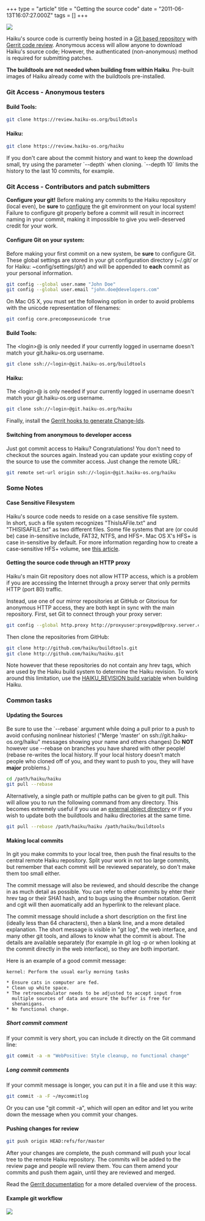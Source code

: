 +++
type = "article"
title = "Getting the source code"
date = "2011-06-13T16:07:27.000Z"
tags = []
+++

<span class="right"><img src='/images/archive_64.png'></span>

Haiku's source code is currently being hosted in a <a href="http://git-scm.com/" target="_blank">Git based repository</a> with <a href="https://gerritcodereview.com">Gerrit code review</a>.
Anonymous access will allow anyone to download Haiku's source code; However, the authenticated (non-anonymous) method is required for submitting patches.

<div class="alert alert-warning">
<strong>The buildtools are not needed when building from within Haiku</strong>. Pre-built images of Haiku already come with the buildtools pre-installed.
</div>

<a name="anon_access"></a>
<h3>Git Access - Anonymous testers</h3>
<h4>Build Tools:</h4>

```sh
git clone https://review.haiku-os.org/buildtools
```

<h4>Haiku:</h4>

```sh
git clone https://review.haiku-os.org/haiku
```

<p>If you don't care about the commit history and want to keep the download small, try using the parameter `--depth` when cloning. `--depth 10` limits the history to the last 10 commits, for example.</p>

<a name="dev_access"></a>
<h3>Git Access - Contributors and patch submitters</h3>

<div class="alert alert-danger">
<strong>Configure your git!</strong> Before making any commits to the Haiku repository (local even), be <strong>sure</strong> to <a href="#configure_env">configure</a> the git environment on your local system! Failure to configure git properly before a commit will result in incorrect naming in your commit, making it impossible to give you well-deserved credit for your work.</div>

<h4>Configure Git on your system:<a name="configure_env"></a></h4>
<p>Before making your first commit on a new system, be <strong>sure</strong> to configure Git. These global settings are stored in your git configuration directory (~/.git/ or for Haiku: ~config/settings/git/) and will be appended to <strong>each</strong> commit as your personal information.</p>

```sh
git config --global user.name "John Doe"
git config --global user.email "john.doe@developers.com"
```

<p>On Mac OS X, you must set the following option in order to avoid problems with the unicode representation of filenames:</p>

```sh
git config core.precomposeunicode true
```

<h4>Build Tools:</h4>
<p>The &lt;login&gt;@ is only needed if your currently logged in username doesn't match your git.haiku-os.org username.</p>

```sh
git clone ssh://<login>@git.haiku-os.org/buildtools
```

<h4>Haiku:</h4>
<p>The &lt;login&gt;@ is only needed if your currently logged in username doesn't match your git.haiku-os.org username.</p>

```sh
git clone ssh://<login>@git.haiku-os.org/haiku
```

<p>Finally, install the <a href="https://review.haiku-os.org/Documentation/user-changeid.html">Gerrit hooks to generate Change-Ids</a>.</p>

<h4>Switching from anonymous to developer access</h4>
<p>Just got commit access to Haiku? Congratulations! You don't need to checkout the sources again. Instead you can update your existing copy of the source to use the commiter access. Just change the remote URL:</p>

```sh
git remote set-url origin ssh://<login>@git.haiku-os.org/haiku
```

<h3>Some Notes</h3>

<h4>Case Sensitive Filesystem</h4>
<div class="alert alert-warning">
Haiku's source code needs to reside on a case sensitive file system.
</div>
In short, such a file system recognizes "ThisIsAFile.txt" and "THISISAFILE.txt" as two different files. Some file systems that are (or could be) case in-sensitive include, FAT32, NTFS, and HFS+. Mac OS X's HFS+ is case in-sensitive by default. For more information regarding how to create a case-sensitive HFS+ volume, see <a href="/documents/dev/how_build_haiku_mac_os_x#part_diskimage">this article</a>.

<a name="proxy_access"></a>
<h4>Getting the source code through an HTTP proxy</h4>
<div class="alert alert-warning">
Haiku's main Git repository does not allow HTTP access, which is a problem if you are accessing the Internet through a proxy server that only permits HTTP (port 80) traffic.
</div>
<p>Instead, use one of our mirror repositories at GitHub or Gitorious for anonymous HTTP access, they are both kept in sync with the main repository. First, set Git to connect through your proxy server:</p>

```sh
git config --global http.proxy http://proxyuser:proxypwd@proxy.server.com:8080
```

<p>Then clone the repositories from GitHub:</p>

```sh
git clone http://github.com/haiku/buildtools.git
git clone http://github.com/haiku/haiku.git
```

<p>Note however that these repositories do not contain any hrev tags, which are used by the Haiku build system to determine the Haiku revision. To work around this limitation, use the <a href="https://cgit.haiku-os.org/haiku/tree/build/jam/UserBuildConfig.ReadMe" target="_blank">HAIKU_REVISION build variable</a> when building Haiku.</p>

<h3>Common tasks</h3>

<h4>Updating the Sources</h4>
<div class="alert alert-danger">
Be sure to use the `--rebase` argument while doing a pull prior to a push to avoid confusing nonlinear histories! ("Merge 'master' on ssh://git.haiku-os.org/haiku" messages showing your name and others changes) Do <b>NOT</b> however use --rebase on branches you have shared with other people! (rebase re-writes the local history. If your local history doesn't match people who cloned off of you, and they want to push to you, they will have <b>major</b> problems.)
</div>

```sh
cd /path/haiku/haiku
git pull --rebase
```

<p>Alternatively, a single path or multiple paths can be given to <span class="cli">git pull</span>. This will allow you to run the following command from any directory. This becomes extremely useful if you use an <a href="/guides/building/configure/different-generated">external object directory</a> or if you wish to update both the buildtools and haiku directories at the same time.</p>

```sh
git pull --rebase /path/haiku/haiku /path/haiku/buildtools
```

<h4>Making local commits</h4>

In git you make commits to your local tree, then push the final results to the
central remote Haiku repository. Split your work in not too large commits, but
remember that each commit will be reviewed separately, so don't make them too
small either.

The commit message will also be reviewed, and should describe the change in
as much detail as possible. You can refer to other commits by ehter their hrev
tag or their SHA1 hash, and to bugs using the #number notation. Gerrit and cgit
will then auomatically add an hyperlink to the relevant place.

The commit message should include a short description on the first line (ideally
less than 64 characters), then a blank line, and a more detailed explanation.
The short message is visible in "git log", the web interface, and many other git
tools, and allows to know what the commit is about. The details are available
separately (for example in git log -p or when looking at the commit directly in
the web interface), so they are both important.

Here is an example of a good commit message:

```
kernel: Perform the usual early morning tasks

* Ensure cats in computer are fed.
* Clean up white space.
* The retroencabulator needs to be adjusted to accept input from
  multiple sources of data and ensure the buffer is free for
  shenanigans.
* No functional change.
```

<h5>Short commit comment</h5>
<p>If your commit is very short, you can include it directly on the Git command line:</p>

```sh
git commit -a -m "WebPositive: Style cleanup, no functional change"
```

<h5>Long commit comments</h5>

<p>If your commit message is longer, you can put it in a file and use it this way:</p>

```sh
git commit -a -F ~/mycommitlog
```

<p>Or you can use "git commit -a", which will open an editor and let you write down
the message when you commit your changes.</p>

<h4>Pushing changes for review</h4>

```sh
git push origin HEAD:refs/for/master
```

<p>After your changes are complete, the push command will push your local tree to the remote Haiku repository.
The commits will be added to the review page and people will review them. You can them amend your commits
and push them again, until they are reviewed and merged.</p>

<p>Read the <a href="https://review.haiku-os.org/Documentation/user-upload.html">Gerrit documentation</a> for a more detailed
overview of the process.</p>

<h4>Example git workflow</h4>
<img src='/files/gitProcess_0.png'>
